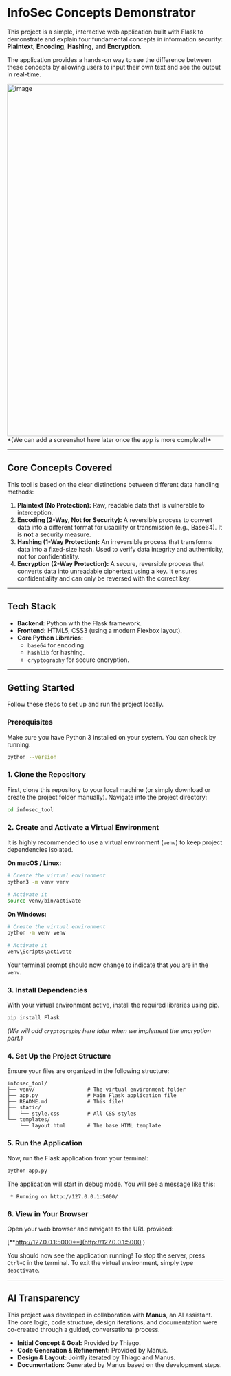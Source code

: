 # InfoSec Concepts Demonstrator

This project is a simple, interactive web application built with Flask to demonstrate and explain four fundamental concepts in information security: **Plaintext**, **Encoding**, **Hashing**, and **Encryption**.

The application provides a hands-on way to see the difference between these concepts by allowing users to input their own text and see the output in real-time.

<img width="1869" height="818" alt="image" src="https://github.com/user-attachments/assets/795b27b0-a47e-4262-9421-a0f372b24fd0" />
*(We can add a screenshot here later once the app is more complete!)*

---

## Core Concepts Covered

This tool is based on the clear distinctions between different data handling methods:

1.  **Plaintext (No Protection):** Raw, readable data that is vulnerable to interception.
2.  **Encoding (2-Way, Not for Security):** A reversible process to convert data into a different format for usability or transmission (e.g., Base64). It is **not** a security measure.
3.  **Hashing (1-Way Protection):** An irreversible process that transforms data into a fixed-size hash. Used to verify data integrity and authenticity, not for confidentiality.
4.  **Encryption (2-Way Protection):** A secure, reversible process that converts data into unreadable ciphertext using a key. It ensures confidentiality and can only be reversed with the correct key.

---

## Tech Stack

*   **Backend:** Python with the Flask framework.
*   **Frontend:** HTML5, CSS3 (using a modern Flexbox layout).
*   **Core Python Libraries:**
    *   `base64` for encoding.
    *   `hashlib` for hashing.
    *   `cryptography` for secure encryption.

---

## Getting Started

Follow these steps to set up and run the project locally.

### Prerequisites

Make sure you have Python 3 installed on your system. You can check by running:
```bash
python --version
```

### 1. Clone the Repository

First, clone this repository to your local machine (or simply download or create the project folder manually). Navigate into the project directory:
```bash
cd infosec_tool
```

### 2. Create and Activate a Virtual Environment

It is highly recommended to use a virtual environment (`venv`) to keep project dependencies isolated.

**On macOS / Linux:**
```bash
# Create the virtual environment
python3 -m venv venv

# Activate it
source venv/bin/activate
```

**On Windows:**
```bash
# Create the virtual environment
python -m venv venv

# Activate it
venv\Scripts\activate
```
Your terminal prompt should now change to indicate that you are in the `venv`.

### 3. Install Dependencies

With your virtual environment active, install the required libraries using pip.

```bash
pip install Flask
```
*(We will add `cryptography` here later when we implement the encryption part.)*

### 4. Set Up the Project Structure

Ensure your files are organized in the following structure:

```
infosec_tool/
├── venv/                 # The virtual environment folder
├── app.py                # Main Flask application file
├── README.md             # This file!
├── static/
│   └── style.css         # All CSS styles
└── templates/
    └── layout.html       # The base HTML template
```

### 5. Run the Application

Now, run the Flask application from your terminal:

```bash
python app.py
```

The application will start in debug mode. You will see a message like this:

```
 * Running on http://127.0.0.1:5000/
```

### 6. View in Your Browser

Open your web browser and navigate to the URL provided:

[**http://127.0.0.1:5000**](http://127.0.0.1:5000 )

You should now see the application running! To stop the server, press `Ctrl+C` in the terminal. To exit the virtual environment, simply type `deactivate`.

---

## AI Transparency

This project was developed in collaboration with **Manus**, an AI assistant. The core logic, code structure, design iterations, and documentation were co-created through a guided, conversational process.

*   **Initial Concept & Goal:** Provided by Thiago.
*   **Code Generation & Refinement:** Provided by Manus.
*   **Design & Layout:** Jointly iterated by Thiago and Manus.
*   **Documentation:** Generated by Manus based on the development steps.
